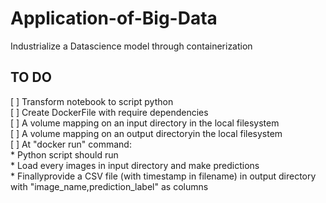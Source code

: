 # Application-of-Big-Data
Industrialize a Datascience model through containerization <br />


## TO DO
   [ ] Transform notebook to script python <br />
   [ ] Create DockerFile with require dependencies <br />
   [ ] A volume mapping on an input directory in the local filesystem <br />
   [ ] A volume mapping on an output directoryin the local filesystem <br />
   [ ] At "docker run" command: <br />
        * Python script should run <br />
        * Load every images in input directory and make predictions <br />
        * Finallyprovide a CSV file (with timestamp in filename) in output directory with "image_name,prediction_label" as columns <br />
